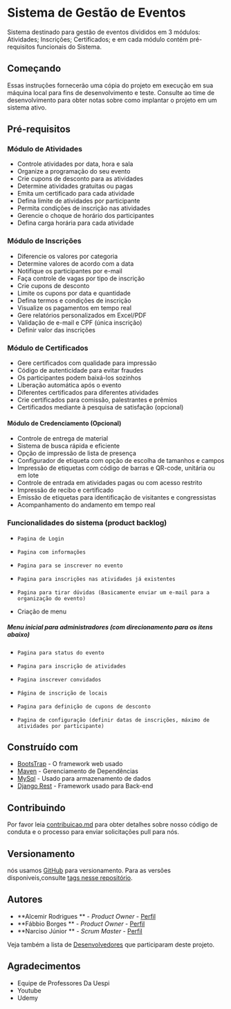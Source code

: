 # Sistema de Gestão de Eventos

Sistema destinado para gestão de eventos divididos em 3 módulos: Atividades; Inscrições; Certificados; e em cada módulo contém pré-requisitos funcionais do Sistema. 

## Começando

Essas instruções fornecerão uma cópia do projeto em execução em sua máquina local para fins de desenvolvimento e teste. Consulte ao time de desenvolvimento para obter notas sobre como implantar o projeto em um sistema ativo.

## Pré-requisitos

### Módulo	de	Atividades

* Controle	atividades	por	data,	hora	e	sala
* Organize	a	programação	do	seu	evento
* Crie	cupons	de	desconto	para	as	atividades
* Determine	atividades	gratuitas	ou	pagas
* Emita	um	certificado	para	cada	atividade
* Defina	limite	de	atividades	por	participante
* Permita	condições	de	inscrição	nas	atividades
* Gerencie	o	choque	de	horário	dos	participantes
* Defina	carga	horária	para	cada	atividade

### Módulo	de	Inscrições

* Diferencie	os	valores	por	categoria
* Determine	valores	de	acordo	com	a	data
* Notifique	os	participantes	por	e-mail
* Faça	controle	de	vagas	por	tipo	de	inscrição
* Crie	cupons	de	desconto
* Limite	os	cupons	por	data	e	quantidade
* Defina	termos	e	condições	de	inscrição
* Visualize	os	pagamentos	em	tempo	real
* Gere	relatórios	personalizados	em	Excel/PDF
* Validação	de	e-mail	e	CPF (única inscrição)
* Definir	valor	das	inscrições

### Módulo	de	Certificados
* Gere	certificados com	qualidade	para	impressão
* Código	de	autenticidade	para	evitar	fraudes
* Os	participantes	podem	baixá-los	sozinhos
* Liberação	automática	após	o	evento
* Diferentes	certificados	para	diferentes	atividades
* Crie	certificados	para	comissão,	palestrantes	e	prêmios
* Certificados	mediante	à	pesquisa	de	satisfação (opcional)

#### Módulo	de	Credenciamento	(Opcional)

* Controle	de	entrega	de	material
* Sistema	de	busca	rápida	e	eficiente
* Opção	de	impressão	de	lista	de	presença
* Configurador	de	etiqueta	com	opção	de	escolha	de	tamanhos	e	campos
* Impressão	de	etiquetas	com	código	de	barras	e	QR-code,	unitária	ou	em	lote
* Controle	de	entrada	em	atividades	pagas	ou	com	acesso	restrito
* Impressão	de	recibo	e	certificado
* Emissão	de	etiquetas	para	identificação	de	visitantes	e	congressistas
* Acompanhamento	do	andamento	em	tempo	real

### Funcionalidades do sistema (product backlog)
  * 	Pagina de Login
  * 	Pagina com informações
  * 	Pagina para se inscrever no evento
  * 	Pagina para inscrições nas atividades já existentes
  * 	Pagina para tirar dúvidas (Basicamente enviar um e-mail para a organização do evento)
  *   Criação de menu
  
#####   Menu inicial para administradores (com direcionamento para os itens abaixo)
     
  * 	Pagina para status do evento
  * 	Pagina para inscrição de atividades
  * 	Pagina inscrever convidados
  * 	Página de inscrição de locais
  * 	Pagina para definição de cupons de desconto
  * 	Pagina de configuração (definir datas de inscrições, máximo de atividades por participante)


## Construído com 

* [BootsTrap](https://getbootstrap.com.br/docs/4.1/getting-started/introduction/) - O framework web usado
* [Maven](https://maven.apache.org/) - Gerenciamento de Dependências 
* [MySql](https://www.mysql.com) - Usado para armazenamento de dados  
* [Django Rest](https://www.django-rest-framework.org) - Framework usado para Back-end   

## Contribuindo

Por favor leia [contribuicao.md](https://github.com/junior-ux/projetoEngenharia/blob/master/Contribuicao.md)  para obter detalhes sobre nosso código de conduta e o processo para enviar solicitações pull para nós.

## Versionamento

nós usamos [GitHub](http://github.com/) para versionamento. Para as versões disponiveis,consulte [tags nesse repositório](https://github.com/junior-ux/projetoEngenharia). 

## Autores

* **Alcemir Rodrigues ** - *Product Owner* - [Perfil](https://github.com/alcemirsantos)
* **Fábbio Borges ** - *Product Owner* - [Perfil](https://github.com/fabbioSborges)
* **Narciso Júnior ** - *Scrum Master* - [Perfil](https://github.com/junior-ux)

Veja também a lista de [Desenvolvedores](https://github.com/junior-ux/projetoEngenharia/graphs/contributors) que participaram deste projeto.

## Agradecimentos 

* Equipe de Professores Da Uespi
* Youtube 
* Udemy
